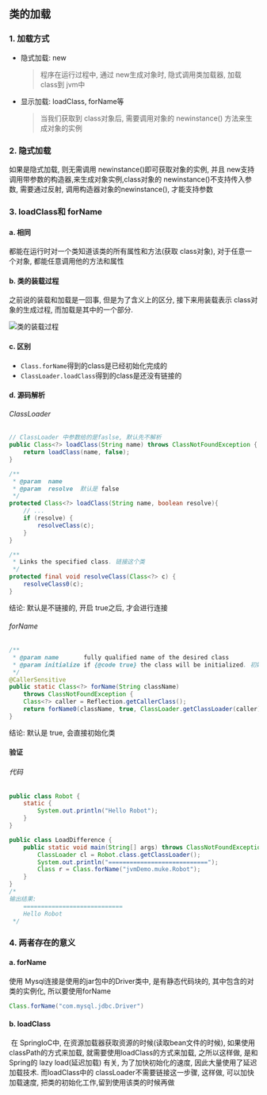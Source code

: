 ## 类的加载

### 1. 加载方式

* 隐式加载: new

  > 程序在运行过程中, 通过 new生成对象时, 隐式调用类加载器, 加载 class到 jvm中

* 显示加载: loadClass, forName等

  > 当我们获取到 class对象后, 需要调用对象的 newinstance() 方法来生成对象的实例



### 2. 隐式加载

如果是隐式加载, 则无需调用 newinstance()即可获取对象的实例, 并且 new支持调用带参数的构造器,来生成对象实例,class对象的 newinstance()不支持传入参数, 需要通过反射, 调用构造器对象的newinstance(), 才能支持参数

### 3. loadClass和 forName

#### a. 相同

都能在运行时对一个类知道该类的所有属性和方法(获取 class对象), 对于任意一个对象, 都能任意调用他的方法和属性

#### b. 类的装载过程

之前说的装载和加载是一回事, 但是为了含义上的区分, 接下来用装载表示 class对象的生成过程, 而加载是其中的一个部分.

![类的装载过程](C:\Users\zn\Desktop\ALL\秋招\总复习\Java\JVM\JVM底层(翔仔)\图片\类的装载过程.png)

#### c. 区别

* `Class.forName`得到的class是已经初始化完成的
* `ClassLoader.loadClass`得到的class是还没有链接的

#### d. 源码解析

###### ClassLoader

```java
// ClassLoader 中参数给的是faslse, 默认先不解析
public Class<?> loadClass(String name) throws ClassNotFoundException {
    return loadClass(name, false);
}

/**
 * @param  name
 * @param  resolve	默认是 false
 */
protected Class<?> loadClass(String name, boolean resolve){
    // ...
    if (resolve) {
        resolveClass(c);
    }
}

/**
 * Links the specified class. 链接这个类
 */
protected final void resolveClass(Class<?> c) {
    resolveClass0(c);
}
```

结论: 默认是不链接的, 开启 true之后, 才会进行连接

###### forName

```java
/**
 * @param name       fully qualified name of the desired class
 * @param initialize if {@code true} the class will be initialized. 初始化这个类
 */
@CallerSensitive
public static Class<?> forName(String className)
    throws ClassNotFoundException {
    Class<?> caller = Reflection.getCallerClass();
    return forName0(className, true, ClassLoader.getClassLoader(caller), caller);
}
```

结论: 默认是 true, 会直接初始化类

#### 验证

###### 代码

```java
public class Robot {
    static {
        System.out.println("Hello Robot");
    }
}

public class LoadDifference {
    public static void main(String[] args) throws ClassNotFoundException {
        ClassLoader cl = Robot.class.getClassLoader();
        System.out.println("============================");
        Class r = Class.forName("jvmDemo.muke.Robot");
    }
}
/*
输出结果:
    ============================
    Hello Robot
 */
```

### 4. 两者存在的意义

#### a. forName

使用 Mysql连接是使用的jar包中的Driver类中, 是有静态代码块的, 其中包含的对类的实例化, 所以要使用forName

```java
Class.forName("com.mysql.jdbc.Driver")
```

#### b. loadClass

​	在 SpringIoC中, 在资源加载器获取资源的时候(读取bean文件的时候), 如果使用 classPath的方式来加载, 就需要使用loadClass的方式来加载, 之所以这样做, 是和 Spring的 lazy load(延迟加载) 有关, 为了加快初始化的速度, 因此大量使用了延迟加载技术. 而loadClass中的 classLoader不需要链接这一步骤, 这样做, 可以加快加载速度, 把类的初始化工作,留到使用该类的时候再做